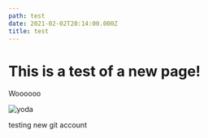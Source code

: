 ```yaml
---
path: test
date: 2021-02-02T20:14:00.000Z
title: test
---
```

# This is a test of a new page!

Woooooo

![](https://miro.medium.com/max/1200/1*mk1-6aYaf_Bes1E3Imhc0A.jpeg "yoda")

testing new git account